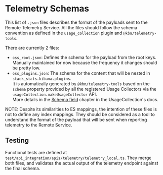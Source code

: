 # Telemetry Schemas

This list of `.json` files describes the format of the payloads sent to the Remote Telemetry Service. All the files should follow the schema convention as defined in the `usage_collection` plugin and `@kbn/telemetry-tools`.

There are currently 2 files:

- `oss_root.json`: Defines the schema for the payload from the root keys.    
  Manually maintained for now because the frequency it changes should be pretty low.
- `oss_plugins.json`: The schema for the content that will be nested in `stack_stats.kibana.plugins`.    
  It is automatically generated by `@kbn/telemetry-tools` based on the `schema` property provided by all the registered Usage Collectors via the `usageCollection.makeUsageCollector` API.    
  More details in the [Schema field](../../usage_collection/README.md#schema-field) chapter in the UsageCollection's docs.

NOTE: Despite its similarities to ES mappings, the intention of these files is not to define any index mappings. They should be considered as a tool to understand the format of the payload that will be sent when reporting telemetry to the Remote Service.

## Testing

Functional tests are defined at `test/api_integration/apis/telemetry/telemetry_local.ts`. They merge both files, and validates the actual output of the telemetry endpoint against the final schema.
